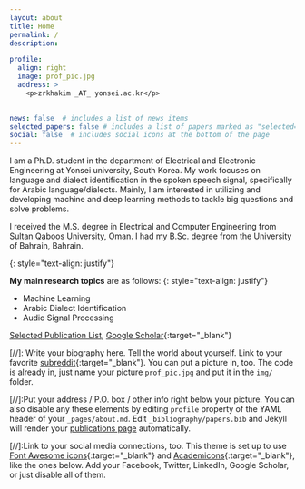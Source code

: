 ```yaml
---
layout: about
title: Home
permalink: /
description:  

profile:
  align: right
  image: prof_pic.jpg
  address: >
    <p>zrkhakim _AT_ yonsei.ac.kr</p>
    

news: false  # includes a list of news items
selected_papers: false # includes a list of papers marked as "selected={false}"
social: false  # includes social icons at the bottom of the page
---
```



I am a Ph.D. student in the department of Electrical and Electronic Engineering at Yonsei university, South Korea.
My work focuses on language and dialect identification in the spoken speech signal, specifically for Arabic language/dialects. Mainly, I am interested in utilizing and developing machine and deep learning methods to tackle big questions and solve problems.

I received the M.S. degree in Electrical and Computer Engineering from Sultan Qaboos University, Oman. I had my B.Sc. degree from the University of Bahrain, Bahrain.

{: style="text-align: justify"}


**My main research topics** are as follows: 
{: style="text-align: justify"}
- Machine Learning
- Arabic Dialect Identification
- Audio Signal Processing



[Selected Publication List](https://zrkhakim.github.io/publications/),
[Google Scholar](https://scholar.google.com/citations?hl=en&user=0j7Vx8MAAAAJ){:target="\_blank"}






[//]: Write your biography here. Tell the world about yourself. Link to your favorite [subreddit](http://reddit.com){:target="\_blank"}. You can put a picture in, too. The code is already in, just name your picture `prof_pic.jpg` and put it in the `img/` folder.

[//]:Put your address / P.O. box / other info right below your picture. You can also disable any these elements by editing `profile` property of the YAML header of your `_pages/about.md`. Edit `_bibliography/papers.bib` and Jekyll will render your [publications page](/al-folio/publications/) automatically.

[//]:Link to your social media connections, too. This theme is set up to use [Font Awesome icons](http://fortawesome.github.io/Font-Awesome/){:target="\_blank"} and [Academicons](https://jpswalsh.github.io/academicons/){:target="\_blank"}, like the ones below. Add your Facebook, Twitter, LinkedIn, Google Scholar, or just disable all of them.
